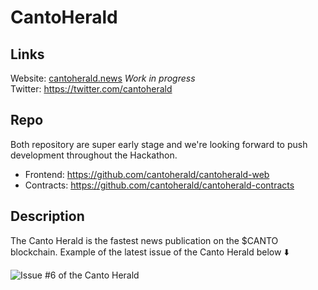 # **CantoHerald**

## Links

Website: [cantoherald.news](https://cantoherald.news/) <em>Work in progress</em><br/>
Twitter: https://twitter.com/cantoherald

## Repo

Both repository are super early stage and we're looking forward to push development throughout the Hackathon.

- Frontend: https://github.com/cantoherald/cantoherald-web
- Contracts: https://github.com/cantoherald/cantoherald-contracts

## Description

The Canto Herald is the fastest news publication on the $CANTO blockchain. Example of the latest issue of the Canto Herald below ⬇️

![Issue #6 of the Canto Herald](https://github.com/cantoherald/cantoherald/raw/main/gifs/ISSUE-6.gif)
